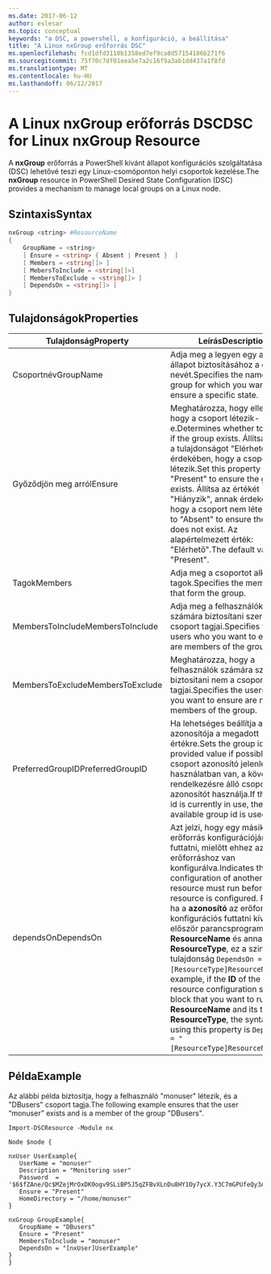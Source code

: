 ```yaml
---
ms.date: 2017-06-12
author: eslesar
ms.topic: conceptual
keywords: "a DSC, a powershell, a konfiguráció, a beállítása"
title: "A Linux nxGroup erőforrás DSC"
ms.openlocfilehash: fcd1dfd3110b1358ed7ef9ca8d57154186b271f6
ms.sourcegitcommit: 75f70c7df01eea5e7a2c16f9a3ab1dd437a1f8fd
ms.translationtype: MT
ms.contentlocale: hu-HU
ms.lasthandoff: 06/12/2017
---
```

# <a name="dsc-for-linux-nxgroup-resource"></a><span data-ttu-id="06017-103">A Linux nxGroup erőforrás DSC</span><span class="sxs-lookup"><span data-stu-id="06017-103">DSC for Linux nxGroup Resource</span></span>

<span data-ttu-id="06017-104">A **nxGroup** erőforrás a PowerShell kívánt állapot konfigurációs szolgáltatása (DSC) lehetővé teszi egy Linux-csomóponton helyi csoportok kezelése.</span><span class="sxs-lookup"><span data-stu-id="06017-104">The **nxGroup** resource in PowerShell Desired State Configuration (DSC) provides a mechanism to manage local groups on a Linux node.</span></span>

## <a name="syntax"></a><span data-ttu-id="06017-105">Szintaxis</span><span class="sxs-lookup"><span data-stu-id="06017-105">Syntax</span></span>

```powershell
nxGroup <string> #ResourceName
{
    GroupName = <string>
    [ Ensure = <string> { Absent | Present }  ]
    [ Members = <string[]> ]
    [ MebersToInclude = <string[]>]
    [ MembersToExclude = <string[]> ]
    [ DependsOn = <string[]> ]
}

```

## <a name="properties"></a><span data-ttu-id="06017-106">Tulajdonságok</span><span class="sxs-lookup"><span data-stu-id="06017-106">Properties</span></span>

|  <span data-ttu-id="06017-107">Tulajdonság</span><span class="sxs-lookup"><span data-stu-id="06017-107">Property</span></span> |  <span data-ttu-id="06017-108">Leírás</span><span class="sxs-lookup"><span data-stu-id="06017-108">Description</span></span> | 
|---|---|
| <span data-ttu-id="06017-109">Csoportnév</span><span class="sxs-lookup"><span data-stu-id="06017-109">GroupName</span></span>| <span data-ttu-id="06017-110">Adja meg a legyen egy adott állapot biztosításához a csoport nevét.</span><span class="sxs-lookup"><span data-stu-id="06017-110">Specifies the name of the group for which you want to ensure a specific state.</span></span>| 
| <span data-ttu-id="06017-111">Győződjön meg arról</span><span class="sxs-lookup"><span data-stu-id="06017-111">Ensure</span></span>| <span data-ttu-id="06017-112">Meghatározza, hogy ellenőrizze, hogy a csoport létezik-e.</span><span class="sxs-lookup"><span data-stu-id="06017-112">Determines whether to check if the group exists.</span></span> <span data-ttu-id="06017-113">Állítsa be ezt a tulajdonságot "Elérhető" annak érdekében, hogy a csoport létezik.</span><span class="sxs-lookup"><span data-stu-id="06017-113">Set this property to "Present" to ensure the group exists.</span></span> <span data-ttu-id="06017-114">Állítsa az értékét "Hiányzik", annak érdekében, hogy a csoport nem létezik.</span><span class="sxs-lookup"><span data-stu-id="06017-114">Set it to "Absent" to ensure the group does not exist.</span></span> <span data-ttu-id="06017-115">Az alapértelmezett érték: "Elérhető".</span><span class="sxs-lookup"><span data-stu-id="06017-115">The default value is "Present".</span></span>| 
| <span data-ttu-id="06017-116">Tagok</span><span class="sxs-lookup"><span data-stu-id="06017-116">Members</span></span>| <span data-ttu-id="06017-117">Adja meg a csoportot alkotó tagok.</span><span class="sxs-lookup"><span data-stu-id="06017-117">Specifies the members that form the group.</span></span>| 
| <span data-ttu-id="06017-118">MembersToInclude</span><span class="sxs-lookup"><span data-stu-id="06017-118">MembersToInclude</span></span>| <span data-ttu-id="06017-119">Adja meg a felhasználókat, akik számára biztosítani szeretné a csoport tagjai.</span><span class="sxs-lookup"><span data-stu-id="06017-119">Specifies the users who you want to ensure are members of the group.</span></span>| 
| <span data-ttu-id="06017-120">MembersToExclude</span><span class="sxs-lookup"><span data-stu-id="06017-120">MembersToExclude</span></span>| <span data-ttu-id="06017-121">Meghatározza, hogy a felhasználók számára szeretné biztosítani nem a csoport tagjai.</span><span class="sxs-lookup"><span data-stu-id="06017-121">Specifies the users who you want to ensure are not members of the group.</span></span>| 
| <span data-ttu-id="06017-122">PreferredGroupID</span><span class="sxs-lookup"><span data-stu-id="06017-122">PreferredGroupID</span></span>| <span data-ttu-id="06017-123">Ha lehetséges beállítja a csoport azonosítója a megadott értékre.</span><span class="sxs-lookup"><span data-stu-id="06017-123">Sets the group id to the provided value if possible.</span></span> <span data-ttu-id="06017-124">Ha a csoport azonosító jelenleg használatban van, a következő rendelkezésre álló csoport azonosítót használja.</span><span class="sxs-lookup"><span data-stu-id="06017-124">If the group id is currently in use, the next available group id is used.</span></span>| 
| <span data-ttu-id="06017-125">dependsOn</span><span class="sxs-lookup"><span data-stu-id="06017-125">DependsOn</span></span> | <span data-ttu-id="06017-126">Azt jelzi, hogy egy másik erőforrás konfigurációjának kell futtatni, mielőtt ehhez az erőforráshoz van konfigurálva.</span><span class="sxs-lookup"><span data-stu-id="06017-126">Indicates that the configuration of another resource must run before this resource is configured.</span></span> <span data-ttu-id="06017-127">Például ha a **azonosító** az erőforrás konfigurációs futtatni kívánt először parancsprogramblokkja **ResourceName** és annak típusa **ResourceType**, ez a szintaxis a tulajdonság `DependsOn = "[ResourceType]ResourceName"`.</span><span class="sxs-lookup"><span data-stu-id="06017-127">For example, if the **ID** of the resource configuration script block that you want to run first is **ResourceName** and its type is **ResourceType**, the syntax for using this property is `DependsOn = "[ResourceType]ResourceName"`.</span></span>| 

## <a name="example"></a><span data-ttu-id="06017-128">Példa</span><span class="sxs-lookup"><span data-stu-id="06017-128">Example</span></span>

<span data-ttu-id="06017-129">Az alábbi példa biztosítja, hogy a felhasználó "monuser" létezik, és a "DBusers" csoport tagja.</span><span class="sxs-lookup"><span data-stu-id="06017-129">The following example ensures that the user “monuser” exists and is a member of the group "DBusers".</span></span>

```
Import-DSCResource -Module nx 

Node $node {

nxUser UserExample{
   UserName = "monuser"
   Description = "Monitoring user"
   Password  =    '$6$fZAne/Qc$MZejMrOxDK0ogv9SLiBP5J5qZFBvXLnDu8HY1Oy7ycX.Y3C7mGPUfeQy3A82ev3zIabhDQnj2ayeuGn02CqE/0'
   Ensure = "Present"
   HomeDirectory = "/home/monuser"
}
 
nxGroup GroupExample{
   GroupName = "DBusers"
   Ensure = "Present"
   MembersToInclude = "monuser"
   DependsOn = "[nxUser]UserExample"            
}
}
```

